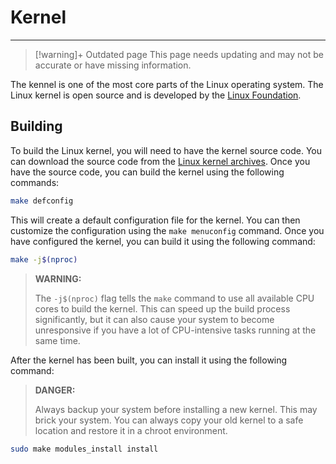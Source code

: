 # Kernel

***


>[!warning]+ Outdated page
> This page needs updating and may not be accurate or have missing information.


The kennel is one of the most core parts of the Linux operating system. The Linux kernel is open source and is developed by the [Linux Foundation](https://www.linuxfoundation.org/).

## Building

To build the Linux kernel, you will need to have the kernel source code. You can download the source code from the [Linux kernel archives](https://www.kernel.org/). Once you have the source code, you can build the kernel using the following commands:

```bash
make defconfig
```

This will create a default configuration file for the kernel. You can then customize the configuration using the `make menuconfig` command. Once you have configured the kernel, you can build it using the following command:

```bash
make -j$(nproc)
```

> **WARNING:**
>
> The `-j$(nproc)` flag tells the `make` command to use all available CPU cores to build the kernel. This can speed up the build process significantly, but it can also cause your system to become unresponsive if you have a lot of CPU-intensive tasks running at the same time.

After the kernel has been built, you can install it using the following command:

> **DANGER:**
>
> Always backup your system before installing a new kernel. This may brick your system. You can always copy your old kernel to a safe location and restore it in a chroot environment.

```bash
sudo make modules_install install
```

